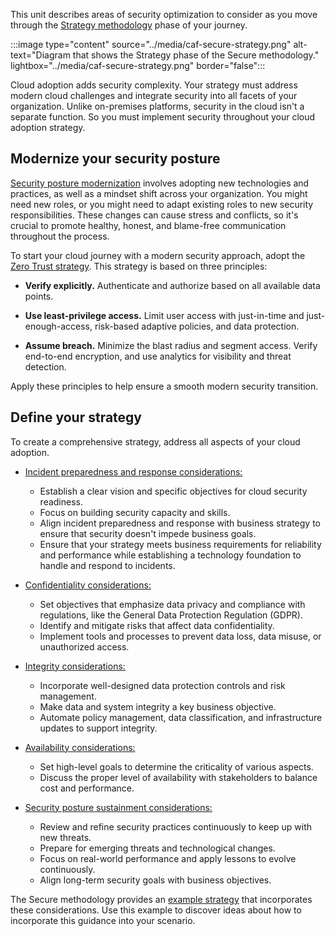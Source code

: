 This unit describes areas of security optimization to consider as you move through the [Strategy methodology](/azure/cloud-adoption-framework/secure/strategy/) phase of your journey.

:::image type="content" source="../media/caf-secure-strategy.png" alt-text="Diagram that shows the Strategy phase of the Secure methodology." lightbox="../media/caf-secure-strategy.png" border="false":::

Cloud adoption adds security complexity. Your strategy must address modern cloud challenges and integrate security into all facets of your organization. Unlike on-premises platforms, security in the cloud isn't a separate function. So you must implement security throughout your cloud adoption strategy.

## Modernize your security posture

[Security posture modernization](/azure/cloud-adoption-framework/secure/strategy#security-posture-modernization) involves adopting new technologies and practices, as well as a mindset shift across your organization. You might need new roles, or you might need to adapt existing roles to new security responsibilities. These changes can cause stress and conflicts, so it's crucial to promote healthy, honest, and blame-free communication throughout the process.

To start your cloud journey with a modern security approach, adopt the [Zero Trust strategy](/azure/cloud-adoption-framework/secure/strategy#adopting-zero-trust-as-a-strategy). This strategy is based on three principles:

- **Verify explicitly.** Authenticate and authorize based on all available data points.

- **Use least-privilege access.** Limit user access with just-in-time and just-enough-access, risk-based adaptive policies, and data protection.

- **Assume breach.** Minimize the blast radius and segment access. Verify end-to-end encryption, and use analytics for visibility and threat detection.

Apply these principles to help ensure a smooth modern security transition.

## Define your strategy

To create a comprehensive strategy, address all aspects of your cloud adoption.

- [Incident preparedness and response considerations:](/azure/cloud-adoption-framework/secure/strategy#defining-a-strategy-for-incident-preparedness-and-response)
  - Establish a clear vision and specific objectives for cloud security readiness.
  - Focus on building security capacity and skills.
  - Align incident preparedness and response with business strategy to ensure that security doesn't impede business goals. 
  - Ensure that your strategy meets business requirements for reliability and performance while establishing a technology foundation to handle and respond to incidents.

- [Confidentiality considerations:](/azure/cloud-adoption-framework/secure/strategy#defining-a-strategy-for-confidentiality) 
   - Set objectives that emphasize data privacy and compliance with regulations, like the General Data Protection Regulation (GDPR).
  - Identify and mitigate risks that affect data confidentiality.
  - Implement tools and processes to prevent data loss, data misuse, or unauthorized access.

- [Integrity considerations:](/azure/cloud-adoption-framework/secure/strategy#defining-a-strategy-for-integrity)
  - Incorporate well-designed data protection controls and risk management.
  - Make data and system integrity a key business objective.
  - Automate policy management, data classification, and infrastructure updates to support integrity.

- [Availability considerations:](/azure/cloud-adoption-framework/secure/strategy#defining-a-strategy-for-availability)
  - Set high-level goals to determine the criticality of various aspects.
  - Discuss the proper level of availability with stakeholders to balance cost and performance.

- [Security posture sustainment considerations:](/azure/cloud-adoption-framework/secure/strategy#defining-a-strategy-for-sustaining-security-posture)
  - Review and refine security practices continuously to keep up with new threats.
  - Prepare for emerging threats and technological changes.
  - Focus on real-world performance and apply lessons to evolve continuously.
  - Align long-term security goals with business objectives.

The Secure methodology provides an [example strategy](/azure/cloud-adoption-framework/secure/strategy#example-strategy) that incorporates these considerations. Use this example to discover ideas about how to incorporate this guidance into your scenario.
